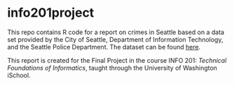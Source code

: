 # info201project

This repo contains R code for a report on crimes in Seattle based on a data set provided by the City of Seattle, Department of Information Technology, and the Seattle Police Department. The dataset can be found [here](https://data.seattle.gov/Public-Safety/Seattle-Police-Department-911-Incident-Response/3k2p-39jp).

This report is created for the Final Project in the course INFO 201: _Technical Foundations of Informatics_, taught through the University of Washington iSchool.